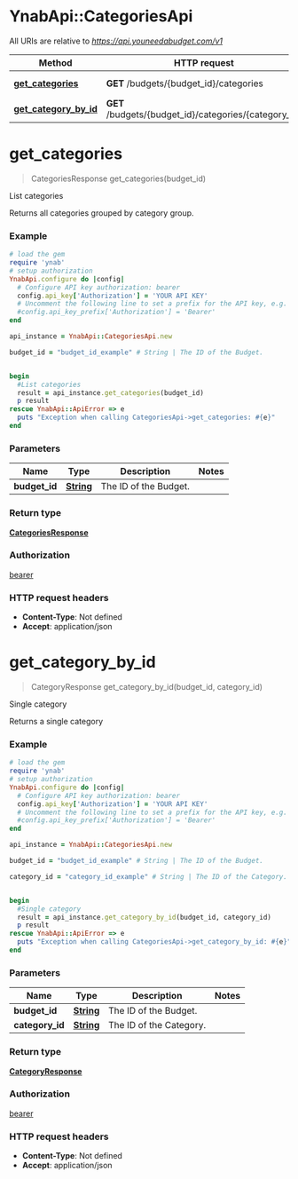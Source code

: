 # YnabApi::CategoriesApi

All URIs are relative to *https://api.youneedabudget.com/v1*

Method | HTTP request | Description
------------- | ------------- | -------------
[**get_categories**](CategoriesApi.md#get_categories) | **GET** /budgets/{budget_id}/categories | List categories
[**get_category_by_id**](CategoriesApi.md#get_category_by_id) | **GET** /budgets/{budget_id}/categories/{category_id} | Single category


# **get_categories**
> CategoriesResponse get_categories(budget_id)

List categories

Returns all categories grouped by category group.

### Example
```ruby
# load the gem
require 'ynab'
# setup authorization
YnabApi.configure do |config|
  # Configure API key authorization: bearer
  config.api_key['Authorization'] = 'YOUR API KEY'
  # Uncomment the following line to set a prefix for the API key, e.g. 'Bearer' (defaults to nil)
  #config.api_key_prefix['Authorization'] = 'Bearer'
end

api_instance = YnabApi::CategoriesApi.new

budget_id = "budget_id_example" # String | The ID of the Budget.


begin
  #List categories
  result = api_instance.get_categories(budget_id)
  p result
rescue YnabApi::ApiError => e
  puts "Exception when calling CategoriesApi->get_categories: #{e}"
end
```

### Parameters

Name | Type | Description  | Notes
------------- | ------------- | ------------- | -------------
 **budget_id** | [**String**](.md)| The ID of the Budget. | 

### Return type

[**CategoriesResponse**](CategoriesResponse.md)

### Authorization

[bearer](../README.md#bearer)

### HTTP request headers

 - **Content-Type**: Not defined
 - **Accept**: application/json



# **get_category_by_id**
> CategoryResponse get_category_by_id(budget_id, category_id)

Single category

Returns a single category

### Example
```ruby
# load the gem
require 'ynab'
# setup authorization
YnabApi.configure do |config|
  # Configure API key authorization: bearer
  config.api_key['Authorization'] = 'YOUR API KEY'
  # Uncomment the following line to set a prefix for the API key, e.g. 'Bearer' (defaults to nil)
  #config.api_key_prefix['Authorization'] = 'Bearer'
end

api_instance = YnabApi::CategoriesApi.new

budget_id = "budget_id_example" # String | The ID of the Budget.

category_id = "category_id_example" # String | The ID of the Category.


begin
  #Single category
  result = api_instance.get_category_by_id(budget_id, category_id)
  p result
rescue YnabApi::ApiError => e
  puts "Exception when calling CategoriesApi->get_category_by_id: #{e}"
end
```

### Parameters

Name | Type | Description  | Notes
------------- | ------------- | ------------- | -------------
 **budget_id** | [**String**](.md)| The ID of the Budget. | 
 **category_id** | [**String**](.md)| The ID of the Category. | 

### Return type

[**CategoryResponse**](CategoryResponse.md)

### Authorization

[bearer](../README.md#bearer)

### HTTP request headers

 - **Content-Type**: Not defined
 - **Accept**: application/json



